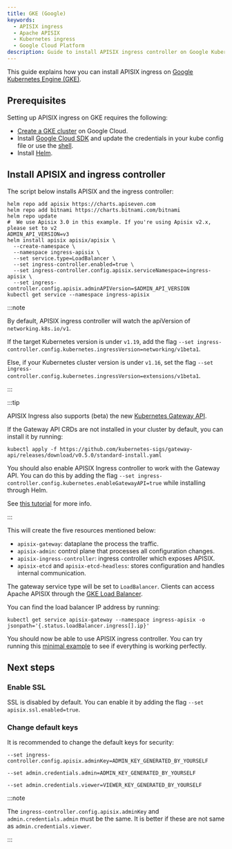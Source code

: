 ```yaml
---
title: GKE (Google)
keywords:
  - APISIX ingress
  - Apache APISIX
  - Kubernetes ingress
  - Google Cloud Platform
description: Guide to install APISIX ingress controller on Google Kubernetes Engine (GKE).
---
```

<!--
#
# Licensed to the Apache Software Foundation (ASF) under one or more
# contributor license agreements.  See the NOTICE file distributed with
# this work for additional information regarding copyright ownership.
# The ASF licenses this file to You under the Apache License, Version 2.0
# (the "License"); you may not use this file except in compliance with
# the License.  You may obtain a copy of the License at
#
#     http://www.apache.org/licenses/LICENSE-2.0
#
# Unless required by applicable law or agreed to in writing, software
# distributed under the License is distributed on an "AS IS" BASIS,
# WITHOUT WARRANTIES OR CONDITIONS OF ANY KIND, either express or implied.
# See the License for the specific language governing permissions and
# limitations under the License.
#
-->

This guide explains how you can install APISIX ingress on [Google Kubernetes Engine (GKE)](https://cloud.google.com/kubernetes-engine).

## Prerequisites

Setting up APISIX ingress on GKE requires the following:

* [Create a GKE cluster](https://cloud.google.com/kubernetes-engine/docs/deploy-app-cluster#create_cluster) on Google Cloud.
* Install [Google Cloud SDK](https://cloud.google.com/sdk) and update the credentials in your kube config file or use the [shell](https://cloud.google.com/shell).
* Install [Helm](https://helm.sh/).

## Install APISIX and ingress controller

The script below installs APISIX and the ingress controller:

```shell
helm repo add apisix https://charts.apiseven.com
helm repo add bitnami https://charts.bitnami.com/bitnami
helm repo update
#  We use Apisix 3.0 in this example. If you're using Apisix v2.x, please set to v2
ADMIN_API_VERSION=v3
helm install apisix apisix/apisix \
  --create-namespace \
  --namespace ingress-apisix \
  --set service.type=LoadBalancer \
  --set ingress-controller.enabled=true \
  --set ingress-controller.config.apisix.serviceNamespace=ingress-apisix \
  --set ingress-controller.config.apisix.adminAPIVersion=$ADMIN_API_VERSION
kubectl get service --namespace ingress-apisix
```

:::note

By default, APISIX ingress controller will watch the apiVersion of `networking.k8s.io/v1`.

If the target Kubernetes version is under `v1.19`, add the flag `--set ingress-controller.config.kubernetes.ingressVersion=networking/v1beta1`.

Else, if your Kubernetes cluster version is under `v1.16`, set the flag `--set ingress-controller.config.kubernetes.ingressVersion=extensions/v1beta1`.

:::

:::tip

APISIX Ingress also supports (beta) the new [Kubernetes Gateway API](https://gateway-api.sigs.k8s.io/).

If the Gateway API CRDs are not installed in your cluster by default, you can install it by running:

```shell
kubectl apply -f https://github.com/kubernetes-sigs/gateway-api/releases/download/v0.5.0/standard-install.yaml
```

You should also enable APISIX Ingress controller to work with the Gateway API. You can do this by adding the flag `--set ingress-controller.config.kubernetes.enableGatewayAPI=true` while installing through Helm.

See [this tutorial](https://apisix.apache.org/docs/ingress-controller/tutorials/configure-ingress-with-gateway-api) for more info.

:::

This will create the five resources mentioned below:

* `apisix-gateway`: dataplane the process the traffic.
* `apisix-admin`: control plane that processes all configuration changes.
* `apisix-ingress-controller`: ingress controller which exposes APISIX.
* `apisix-etcd` and `apisix-etcd-headless`: stores configuration and handles internal communication.

The gateway service type will be set to `LoadBalancer`. Clients can access Apache APISIX through the [GKE Load Balancer](https://cloud.google.com/kubernetes-engine/docs/concepts/service#services_of_type_loadbalancer).

You can find the load balancer IP address by running:

```shell
kubectl get service apisix-gateway --namespace ingress-apisix -o jsonpath='{.status.loadBalancer.ingress[].ip}'
```

You should now be able to use APISIX ingress controller. You can try running this [minimal example](../tutorials/proxy-the-httpbin-service.md) to see if everything is working perfectly.

## Next steps

### Enable SSL

SSL is disabled by default. You can enable it by adding the flag `--set apisix.ssl.enabled=true`.

### Change default keys

It is recommended to change the default keys for security:

```shell
--set ingress-controller.config.apisix.adminKey=ADMIN_KEY_GENERATED_BY_YOURSELF
```

```shell
--set admin.credentials.admin=ADMIN_KEY_GENERATED_BY_YOURSELF
```

```shell
--set admin.credentials.viewer=VIEWER_KEY_GENERATED_BY_YOURSELF
```

:::note

The `ingress-controller.config.apisix.adminKey` and `admin.credentials.admin` must be the same. It is better if these are not same as `admin.credentials.viewer`.

:::

